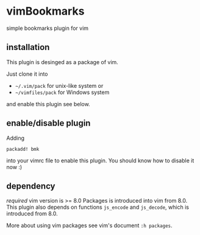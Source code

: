 # vimBookmarks
simple bookmarks plugin for vim

## installation
This plugin is desinged as a package of vim.

Just clone it into
- `~/.vim/pack` for unix-like system or
- `~/vimfiles/pack` for Windows system

and enable this plugin see below.

## enable/disable plugin
Adding 
```vim-script
packadd! bmk
```
into your vimrc file to enable this plugin. You should know how to disable it now :)

## dependency
*required* vim version is >= 8.0
Packages is introduced into vim from 8.0.
This plugin also depends on functions `js_encode` and `js_decode`, which is introduced from 8.0.

More about using vim packages see vim's document `:h packages`.
